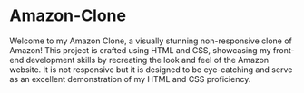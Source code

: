 # Amazon-Clone

Welcome to my Amazon Clone, a visually stunning non-responsive clone of Amazon! This project is crafted using HTML and CSS, showcasing my front-end development skills by recreating the look and feel of the Amazon website. It is not responsive but it is designed to be eye-catching and serve as an excellent demonstration of my HTML and CSS proficiency.
